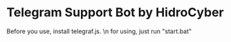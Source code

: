 # Telegram Support Bot by HidroCyber
Before you use, install telegraf.js. \n
for using, just run "start.bat"
